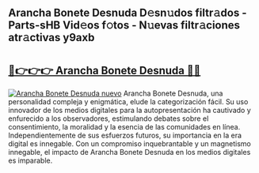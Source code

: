 ## Arancha Bonete Desnuda D𝚎sn𝚞dos filtr𝚊dos - Parts-sHB Vid𝚎os f𝚘tos - N𝚞evas filtr𝚊ciones atr𝚊ctivas y9axb

# <h2><a href="http://mb4ckg8.tromn.icu/?c=Arancha+Bonete+Desnuda">🔗👉👉👉 Arancha Bonete Desnuda 🔗🔗</a></h2>

[![Arancha Bonete Desnuda nuevo](https://i.imgur.com/pEAQMta.gif)](http://mb4ckg8.tromn.icu/?c=Arancha+Bonete+Desnuda)
Arancha Bonete Desnuda, una personalidad compleja y enigmática, elude la categorización fácil. Su uso innovador de los medios digitales para la autopresentación ha cautivado y enfurecido a los observadores, estimulando debates sobre el consentimiento, la moralidad y la esencia de las comunidades en línea. Independientemente de sus esfuerzos futuros, su importancia en la era digital es innegable. Con un compromiso inquebrantable y un magnetismo innegable, el impacto de Arancha Bonete Desnuda en los medios digitales es imparable.
